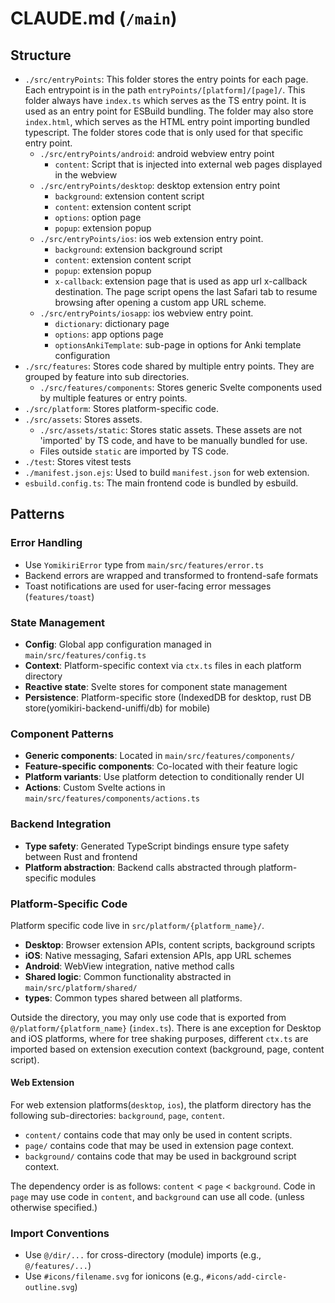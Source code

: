 # CLAUDE.md (`/main`)

## Structure

- `./src/entryPoints`: This folder stores the entry points for each page. Each entrypoint is in the path `entryPoints/[platform]/[page]/`. This folder always have `index.ts` which serves as the TS entry point. It is used as an entry point for ESBuild bundling. The folder may also store `index.html`, which serves as the HTML entry point importing bundled typescript. The folder stores code that is only used for that specific entry point.
  - `./src/entryPoints/android`: android webview entry point
    - `content`: Script that is injected into external web pages displayed in the webview
  - `./src/entryPoints/desktop`: desktop extension entry point
    - `background`: extension content script
    - `content`: extension content script
    - `options`: option page
    - `popup`: extension popup
  - `./src/entryPoints/ios`: ios web extension entry point.
    - `background`: extension background script
    - `content`: extension content script
    - `popup`: extension popup
    - `x-callback`: extension page that is used as app url x-callback destination. The page script opens the last Safari tab to resume browsing after opening a custom app URL scheme.
  - `./src/entryPoints/iosapp`: ios webview entry point.
    - `dictionary`: dictionary page
    - `options`: app options page
    - `optionsAnkiTemplate`: sub-page in options for Anki template configuration
- `./src/features`: Stores code shared by multiple entry points. They are grouped by feature into sub directories.
  - `./src/features/components`: Stores generic Svelte components used by multiple features or entry points.
- `./src/platform`: Stores platform-specific code.
- `./src/assets`: Stores assets.
  - `./src/assets/static`: Stores static assets. These assets are not 'imported' by TS code, and have to be manually bundled for use.
  - Files outside `static` are imported by TS code.
- `./test`: Stores vitest tests
- `./manifest.json.ejs`: Used to build `manifest.json` for web extension.
- `esbuild.config.ts`: The main frontend code is bundled by esbuild.

## Patterns

### Error Handling

- Use `YomikiriError` type from `main/src/features/error.ts`
- Backend errors are wrapped and transformed to frontend-safe formats
- Toast notifications are used for user-facing error messages (`features/toast`)

### State Management

- **Config**: Global app configuration managed in `main/src/features/config.ts`
- **Context**: Platform-specific context via `ctx.ts` files in each platform directory
- **Reactive state**: Svelte stores for component state management
- **Persistence**: Platform-specific store (IndexedDB for desktop, rust DB store(yomikiri-backend-uniffi/db) for mobile)

### Component Patterns

- **Generic components**: Located in `main/src/features/components/`
- **Feature-specific components**: Co-located with their feature logic
- **Platform variants**: Use platform detection to conditionally render UI
- **Actions**: Custom Svelte actions in `main/src/features/components/actions.ts`

### Backend Integration

- **Type safety**: Generated TypeScript bindings ensure type safety between Rust and frontend
- **Platform abstraction**: Backend calls abstracted through platform-specific modules

### Platform-Specific Code

Platform specific code live in `src/platform/{platform_name}/`.

- **Desktop**: Browser extension APIs, content scripts, background scripts
- **iOS**: Native messaging, Safari extension APIs, app URL schemes
- **Android**: WebView integration, native method calls
- **Shared logic**: Common functionality abstracted in `main/src/platform/shared/`
- **types**: Common types shared between all platforms.

Outside the directory, you may only use code that is exported from `@/platform/{platform_name}` (`index.ts`).
There is ane exception for Desktop and iOS platforms, where for tree shaking purposes, different `ctx.ts` are imported based on extension execution context (background, page, content script).

#### Web Extension

For web extension platforms(`desktop`, `ios`), the platform directory has the following sub-directories: `background`, `page`, `content`.

- `content/` contains code that may only be used in content scripts.
- `page/` contains code that may be used in extension page context.
- `background/` contains code that may be used in background script context.

The dependency order is as follows: `content` < `page` < `background`.
Code in `page` may use code in `content`, and `background` can use all code. (unless otherwise specified.)

### Import Conventions

- Use `@/dir/...` for cross-directory (module) imports (e.g., `@/features/...`)
- Use `#icons/filename.svg` for ionicons (e.g., `#icons/add-circle-outline.svg`)
